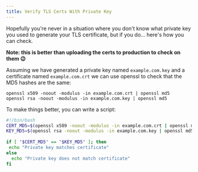 ```yaml
---
title: Verify TLS Certs With Private Key
---
```


Hopefully you're never in a situation where you don't know what private key you used to generate your TLS certificate, but if you do... here's how you can check.

__Note: this is better than uploading the certs to production to check on them 😉__

Assuming we have generated a private key named `example.com.key` and a certificate named `example.com.crt` we can use openssl to check that the MD5 hashes are the same:

```
openssl x509 -noout -modulus -in example.com.crt | openssl md5
openssl rsa -noout -modulus -in example.com.key | openssl md5
```

To make things better, you can write a script:

```bash
#!/bin/bash
CERT_MD5=$(openssl x509 -noout -modulus -in example.com.crt | openssl md5)
KEY_MD5=$(openssl rsa -noout -modulus -in example.com.key | openssl md5)
 
if [ "$CERT_MD5" == "$KEY_MD5" ]; then
 echo "Private key matches certificate"
else
  echo "Private key does not match certificate"
fi
```
